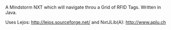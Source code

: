 A Mindstorm NXT which will navigate throu a Grid of RFID Tags.
Written in Java.

Uses Lejos:
http://lejos.sourceforge.net/
and NxtJLib(A):
http://www.aplu.ch